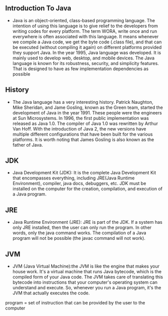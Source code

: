 ## Introduction To Java
- Java is an object-oriented, class-based programming language. The intention of using this language is to give relief to the developers from writing codes for every platform. The term WORA, write once and run everywhere is often associated with this language. It means whenever we compile a Java code, we get the byte code (.class file), and that can be executed (without compiling it again) on different platforms provided they support Java. In the year 1995, Java language was developed. It is mainly used to develop web, desktop, and mobile devices. The Java language is known for its robustness, security, and simplicity features. That is designed to have as few implementation dependencies as possible
## History
- The Java language has a very interesting history. Patrick Naughton, Mike Sheridan, and Jame Gosling, known as the Green team, started the development of Java in the year 1991. These people were the engineers at Sun Microsystems. In 1996, the first public implementation was released as Java 1.0. The compiler of Java 1.0 was rewritten by Arthur Van Hoff. With the introduction of Java 2, the new versions have multiple different configurations that have been built for the various platforms. It is worth noting that James Gosling is also known as the father of Java.
## JDK
- Java Development Kit (JDK): It is the complete Java Development Kit that encompasses everything, including JRE(Java Runtime Environment), compiler, java docs, debuggers, etc. JDK must be installed on the computer for the creation, compilation, and execution of a Java program.
## JRE
- Java Runtime Environment (JRE): JRE is part of the JDK. If a system has only JRE installed, then the user can only run the program. In other words, only the java command works. The compilation of a Java program will not be possible (the javac command will not work).
## JVM
- JVM (Java Virtual Machine):the JVM is like the engine that makes your house work. It's a virtual machine that runs Java bytecode, which is the compiled form of your Java code. The JVM takes care of translating this bytecode into instructions that your computer's operating system can understand and execute. So, whenever you run a Java program, it's the JVM that actually executes the code.



program = set of instruction that can be provided by the user to the computer
